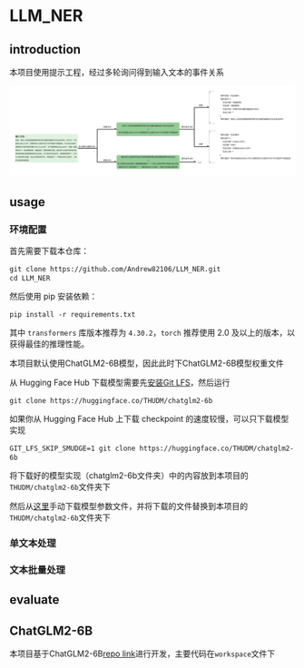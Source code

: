 # LLM_NER

## introduction

本项目使用提示工程，经过多轮询问得到输入文本的事件关系

![WechatIMG976.jpg](src/WechatIMG976.jpg)

## usage

### 环境配置

首先需要下载本仓库：

```shell
git clone https://github.com/Andrew82106/LLM_NER.git
cd LLM_NER
```

然后使用 pip 安装依赖：

```
pip install -r requirements.txt
```

其中 `transformers` 库版本推荐为 `4.30.2`，`torch` 推荐使用 2.0 及以上的版本，以获得最佳的推理性能。

本项目默认使用ChatGLM2-6B模型，因此此时下ChatGLM2-6B模型权重文件

从 Hugging Face Hub 下载模型需要先[安装Git LFS](https://docs.github.com/zh/repositories/working-with-files/managing-large-files/installing-git-large-file-storage)，然后运行

```Shell
git clone https://huggingface.co/THUDM/chatglm2-6b
```

如果你从 Hugging Face Hub 上下载 checkpoint 的速度较慢，可以只下载模型实现

```Shell
GIT_LFS_SKIP_SMUDGE=1 git clone https://huggingface.co/THUDM/chatglm2-6b
```

将下载好的模型实现（chatglm2-6b文件夹）中的内容放到本项目的``THUDM/chatglm2-6b``文件夹下

然后从[这里](https://cloud.tsinghua.edu.cn/d/674208019e314311ab5c/)手动下载模型参数文件，并将下载的文件替换到本项目的``THUDM/chatglm2-6b``文件夹下

### 单文本处理

### 文本批量处理

## evaluate

## ChatGLM2-6B

本项目基于ChatGLM2-6B[repo link](https://github.com/THUDM/ChatGLM2-6B)进行开发，主要代码在``workspace``文件下
